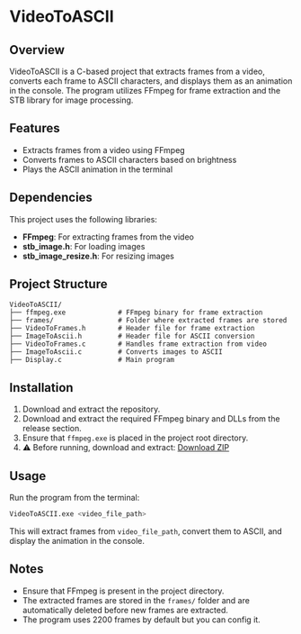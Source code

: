 # VideoToASCII

## Overview
VideoToASCII is a C-based project that extracts frames from a video, converts each frame to ASCII characters, and displays them as an animation in the console. The program utilizes FFmpeg for frame extraction and the STB library for image processing.

## Features
- Extracts frames from a video using FFmpeg
- Converts frames to ASCII characters based on brightness
- Plays the ASCII animation in the terminal

## Dependencies
This project uses the following libraries:
- **FFmpeg**: For extracting frames from the video
- **stb_image.h**: For loading images
- **stb_image_resize.h**: For resizing images

## Project Structure
```
VideoToASCII/
├── ffmpeg.exe             # FFmpeg binary for frame extraction
├── frames/                # Folder where extracted frames are stored
├── VideoToFrames.h        # Header file for frame extraction
├── ImageToAscii.h         # Header file for ASCII conversion
├── VideoToFrames.c        # Handles frame extraction from video
├── ImageToAscii.c         # Converts images to ASCII
├── Display.c              # Main program

```

## Installation
1. Download and extract the repository.
2. Download and extract the required FFmpeg binary and DLLs from the release section.
3. Ensure that `ffmpeg.exe` is placed in the project root directory.
4. ⚠️ Before running, download and extract:
[Download ZIP](https://github.com/Ithamarbaron/VideoToAscii/releases)


## Usage
Run the program from the terminal:
```sh
VideoToASCII.exe <video_file_path>
```

This will extract frames from `video_file_path`, convert them to ASCII, and display the animation in the console.

## Notes
- Ensure that FFmpeg is present in the project directory.
- The extracted frames are stored in the `frames/` folder and are automatically deleted before new frames are extracted.
- The program uses 2200 frames by default but you can config it.


